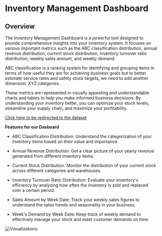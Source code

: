 # Inventory Management Dashboard
## Overview
The Inventory Management Dashboard is a powerful tool designed to provide comprehensive insights into your inventory system. It focuses on various important metrics such as the ABC classification distribution, annual revenue distribution, current stock distribution, inventory turnover ratio distribution, weekly sales amount, and weekly demand.

ABC classification is a ranking system for identifying and grouping items in terms of how useful they are for achieving business goals but to better estimate service rates and safety stock targets, we need to add another dimension: XYZ categories.

These metrics are represented in visually appealing and understandable charts and tables to help you make informed business decisions. By understanding your inventory better, you can optimize your stock levels, streamline your supply chain, and maximize your profitability.

[Click here to be redirected to the dataset](https://drive.google.com/file/d/15uoiFP5t3eV5SRrkv42vdwu8klxENbx2/view)


**Features for our Dasboard**

- ABC Classification Distribution: Understand the categorization of your inventory items based on their value and importance.

- Annual Revenue Distribution: Get a clear picture of your yearly revenue generated from different inventory items.

- Current Stock Distribution: Monitor the distribution of your current stock across different categories and warehouses.

- Inventory Turnover Ratio Distribution: Evaluate your inventory's efficiency by analyzing how often the inventory is sold and replaced over a certain period.

- Sales Amount by Week Date: Track your weekly sales figures to understand the sales trends and seasonality in your business.

- Week's Demand by Week Date: Keep track of weekly demand to effectively manage your stock and meet customer demands on time.



![Visualizations](https://github.com/Simro25011/Inventory_management_Viz/blob/main/Inventory%20Management%20Dashboard.pbix)

